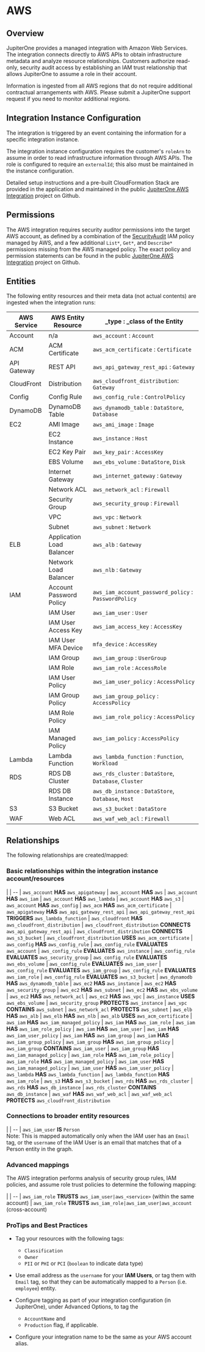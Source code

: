 # AWS

## Overview

JupiterOne provides a managed integration with Amazon Web Services. The
integration connects directly to AWS APIs to obtain infrastructure metadata and
analyze resource relationships. Customers authorize read-only, security audit
access by establishing an IAM trust relationship that allows JupiterOne to
assume a role in their account.

Information is ingested from all AWS regions that do not require additional
contractual arrangements with AWS. Please submit a JupiterOne support request if
you need to monitor additional regions.

## Integration Instance Configuration

The integration is triggered by an event containing the information for a
specific integration instance.

The integration instance configuration requires the customer's `roleArn` to
assume in order to read infrastructure information through AWS APIs. The role is
configured to require an `externalId`; this also must be maintained in the
instance configuration.

Detailed setup instructions and a pre-built CloudFormation Stack are provided in
the application and maintained in the public [JupiterOne AWS Integration][1]
project on Github.

[1]: https://github.com/jupiterone/jupiterone-aws-integration

## Permissions

The AWS integration requires security auditor permissions into the target AWS
account, as defined by a combination of the [SecurityAudit][2] IAM policy
managed by AWS, and a few additional `List*`, `Get*`, and `Describe*`
permissions missing from the AWS managed policy. The exact policy and permission
statements can be found in the public [JupiterOne AWS Integration][1] project on
Github.

[2]: https://console.aws.amazon.com/iam/home#policies/arn:aws:iam::aws:policy/SecurityAudit

## Entities

The following entity resources and their meta data (not actual contents) are
ingested when the integration runs:

| AWS Service | AWS Entity Resource       | \_type : \_class of the Entity                         |
| ----------- | ------------------------- | ------------------------------------------------------ |
| Account     | n/a                       | `aws_account` : `Account`                              |
| ACM         | ACM Certificate           | `aws_acm_certificate` : `Certificate`                  |
| API Gateway | REST API                  | `aws_api_gateway_rest_api` : `Gateway`                 |
| CloudFront  | Distribution              | `aws_cloudfront_distribution`: `Gateway`               |
| Config      | Config Rule               | `aws_config_rule` : `ControlPolicy`                    |
| DynamoDB    | DynamoDB Table            | `aws_dynamodb_table` : `DataStore`, `Database`         |
| EC2         | AMI Image                 | `aws_ami_image` : `Image`                              |
|             | EC2 Instance              | `aws_instance` : `Host`                                |
|             | EC2 Key Pair              | `aws_key_pair` : `AccessKey`                           |
|             | EBS Volume                | `aws_ebs_volume` : `DataStore`, `Disk`                 |
|             | Internet Gateway          | `aws_internet_gateway` : `Gateway`                     |
|             | Network ACL               | `aws_network_acl` : `Firewall`                         |
|             | Security Group            | `aws_security_group` : `Firewall`                      |
|             | VPC                       | `aws_vpc` : `Network`                                  |
|             | Subnet                    | `aws_subnet` : `Network`                               |
| ELB         | Application Load Balancer | `aws_alb` : `Gateway`                                  |
|             | Network Load Balancer     | `aws_nlb` : `Gateway`                                  |
| IAM         | Account Password Policy   | `aws_iam_account_password_policy` : `PasswordPolicy`   |
|             | IAM User                  | `aws_iam_user` : `User`                                |
|             | IAM User Access Key       | `aws_iam_access_key` : `AccessKey`                     |
|             | IAM User MFA Device       | `mfa_device` : `AccessKey`                             |
|             | IAM Group                 | `aws_iam_group` : `UserGroup`                          |
|             | IAM Role                  | `aws_iam_role` : `AccessRole`                          |
|             | IAM User Policy           | `aws_iam_user_policy` : `AccessPolicy`                 |
|             | IAM Group Policy          | `aws_iam_group_policy` : `AccessPolicy`                |
|             | IAM Role Policy           | `aws_iam_role_policy` : `AccessPolicy`                 |
|             | IAM Managed Policy        | `aws_iam_policy` : `AccessPolicy`                      |
| Lambda      | Lambda Function           | `aws_lambda_function` : `Function`, `Workload`         |
| RDS         | RDS DB Cluster            | `aws_rds_cluster` : `DataStore`, `Database`, `Cluster` |
|             | RDS DB Instance           | `aws_db_instance` : `DataStore`, `Database`, `Host`    |
| S3          | S3 Bucket                 | `aws_s3_bucket` : `DataStore`                          |
| WAF         | Web ACL                   | `aws_waf_web_acl` : `Firewall`                         |

## Relationships

The following relationships are created/mapped:

### Basic relationships within the integration instance account/resources

|
| --
| `aws_account` **HAS** `aws_apigateway`
| `aws_account` **HAS** `aws`
| `aws_account` **HAS** `aws_iam`
| `aws_account` **HAS** `aws_lambda`
| `aws_account` **HAS** `aws_s3`
| `aws_account` **HAS** `aws_config`
| `aws_acm` **HAS** `aws_acm_certificate`
| `aws_apigateway` **HAS** `aws_api_gateway_rest_api`
| `aws_api_gateway_rest_api` **TRIGGERS** `aws_lambda_function`
| `aws_cloudfront` **HAS** `aws_cloudfront_distribution`
| `aws_cloudfront_distribution` **CONNECTS** `aws_api_gateway_rest_api`
| `aws_cloudfront_distribution` **CONNECTS** `aws_s3_bucket`
| `aws_cloudfront_distribution` **USES** `aws_acm_certificate`
| `aws_config` **HAS** `aws_config_rule`
| `aws_config_rule` **EVALUATES** `aws_account`
| `aws_config_rule` **EVALUATES** `aws_instance`
| `aws_config_rule` **EVALUATES** `aws_security_group`
| `aws_config_rule` **EVALUATES** `aws_ebs_volume`
| `aws_config_rule` **EVALUATES** `aws_iam_user`
| `aws_config_rule` **EVALUATES** `aws_iam_group`
| `aws_config_rule` **EVALUATES** `aws_iam_role`
| `aws_config_rule` **EVALUATES** `aws_s3_bucket`
| `aws_dynamodb` **HAS** `aws_dynamodb_table`
| `aws_ec2` **HAS** `aws_instance`
| `aws_ec2` **HAS** `aws_security_group`
| `aws_ec2` **HAS** `aws_subnet`
| `aws_ec2` **HAS** `aws_ebs_volume`
| `aws_ec2` **HAS** `aws_network_acl`
| `aws_ec2` **HAS** `aws_vpc`
| `aws_instance` **USES** `aws_ebs_volume`
| `aws_security_group` **PROTECTS** `aws_instance`
| `aws_vpc` **CONTAINS** `aws_subnet`
| `aws_network_acl` **PROTECTS** `aws_subnet`
| `aws_elb` **HAS** `aws_alb`
| `aws_elb` **HAS** `aws_nlb`
| `aws_alb` **USES** `aws_acm_certificate`
| `aws_iam` **HAS** `aws_iam_managed_policy`
| `aws_iam` **HAS** `aws_iam_role`
| `aws_iam` **HAS** `aws_iam_role_policy`
| `aws_iam` **HAS** `aws_iam_user`
| `aws_iam` **HAS** `aws_iam_user_policy`
| `aws_iam` **HAS** `aws_iam_group`
| `aws_iam` **HAS** `aws_iam_group_policy`
| `aws_iam_group` **HAS** `aws_iam_group_policy`
| `aws_iam_group` **CONTAINS** `aws_iam_user`
| `aws_iam_group` **HAS** `aws_iam_managed_policy`
| `aws_iam_role` **HAS** `aws_iam_role_policy`
| `aws_iam_role` **HAS** `aws_iam_managed_policy`
| `aws_iam_user` **HAS** `aws_iam_managed_policy`
| `aws_iam_user` **HAS** `aws_iam_user_policy`
| `aws_lambda` **HAS** `aws_lambda_function`
| `aws_lambda_function` **HAS** `aws_iam_role`
| `aws_s3` **HAS** `aws_s3_bucket`
| `aws_rds` **HAS** `aws_rds_cluster`
| `aws_rds` **HAS** `aws_db_instance`
| `aws_rds_cluster` **CONTAINS** `aws_db_instance`
| `aws_waf` **HAS** `aws_waf_web_acl`
| `aws_waf_web_acl` **PROTECTS** `aws_cloudfront_distribution`

### Connections to broader entity resources

|
| --
| `aws_iam_user` **IS** `Person` <br> Note: This is mapped automatically only when the IAM user has an `Email` tag, or the `username` of the IAM User is an email that matches that of a Person entity in the graph.

### Advanced mappings

The AWS integration performs analysis of security group rules, IAM policies, and
assume role trust policies to determine the following mapping:

|
| --
| `aws_iam_role` **TRUSTS** `aws_iam_user|aws_<service>` (within the same account)
| `aws_iam_role` **TRUSTS** `aws_iam_role|aws_iam_user|aws_account` (cross-account)

### ProTips and Best Practices

- Tag your resources with the following tags:

  - `Classification`
  - `Owner`
  - `PII` or `PHI` or `PCI` (`boolean` to indicate data type)

- Use email address as the `username` for your **IAM Users**, or tag them with
  `Email` tag, so that they can be automatically mapped to a `Person` (i.e.
  `employee`) entity.

- Configure tagging as part of your integration configuration (in JupiterOne),
  under Advanced Options, to tag the

  - `AccountName` and
  - `Production` flag, if applicable.

- Configure your integration name to be the same as your AWS account alias.
